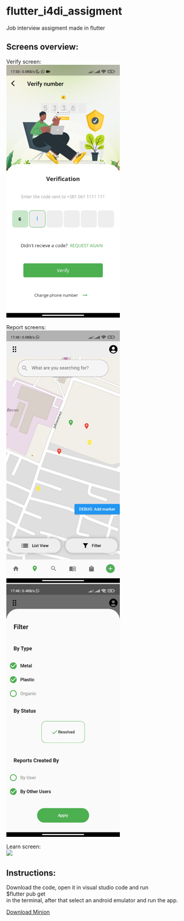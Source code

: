 # flutter_i4di_assigment
Job interview assigment made in flutter

## **Screens overview:**  

Verify screen:  
<img src="/Verify.jpg" width="300"><br>

Report screens:  
<img src="/ReportScreen.jpg" width="300">
<img src="/ReportScreenFilter.jpg" width="300"><br>

Learn screen:  
<img src="/LearnScreen.gif" width="300"><br>  

## **Instructions:**  

Download the code, open it in visual studio code and run   
$flutter pub get  
in the terminal, after that select an android emulator and run the app.

[Download Minion](/SampleScreens_v1.apk "download")
